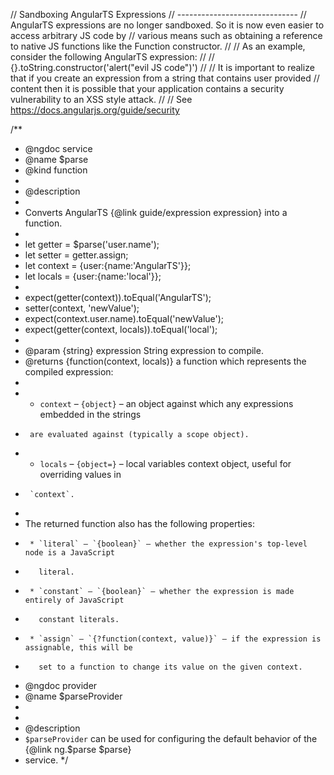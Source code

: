 // Sandboxing AngularTS Expressions
// ------------------------------
// AngularTS expressions are no longer sandboxed. So it is now even easier to access arbitrary JS code by
// various means such as obtaining a reference to native JS functions like the Function constructor.
//
// As an example, consider the following AngularTS expression:
//
// {}.toString.constructor('alert("evil JS code")')
//
// It is important to realize that if you create an expression from a string that contains user provided
// content then it is possible that your application contains a security vulnerability to an XSS style attack.
//
// See https://docs.angularjs.org/guide/security

/\*\*

- @ngdoc service
- @name $parse
- @kind function
-
- @description
-
- Converts AngularTS {@link guide/expression expression} into a function.
-
- let getter = $parse('user.name');
- let setter = getter.assign;
- let context = {user:{name:'AngularTS'}};
- let locals = {user:{name:'local'}};
-
- expect(getter(context)).toEqual('AngularTS');
- setter(context, 'newValue');
- expect(context.user.name).toEqual('newValue');
- expect(getter(context, locals)).toEqual('local');
-
- @param {string} expression String expression to compile.
- @returns {function(context, locals)} a function which represents the compiled expression:
-
- - `context` – `{object}` – an object against which any expressions embedded in the strings
-      are evaluated against (typically a scope object).
- - `locals` – `{object=}` – local variables context object, useful for overriding values in
-      `context`.
-
- The returned function also has the following properties:
-      * `literal` – `{boolean}` – whether the expression's top-level node is a JavaScript
-        literal.
-      * `constant` – `{boolean}` – whether the expression is made entirely of JavaScript
-        constant literals.
-      * `assign` – `{?function(context, value)}` – if the expression is assignable, this will be
-        set to a function to change its value on the given context.
- @ngdoc provider
- @name $parseProvider
-
-
- @description
- `$parseProvider` can be used for configuring the default behavior of the {@link ng.$parse $parse}
- service.
  \*/
